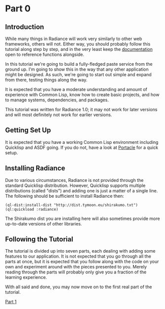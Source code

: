 # Part 0
## Introduction
While many things in Radiance will work very similarly to other web frameworks, others will not. Either way, you should probably follow this tutorial along step by step, and in the very least keep the [documentation](https://shirakumo.github.io/radiance) open to reference functions alongside.

In this tutorial we're going to build a fully-fledged paste service from the ground up. I'm going to show this in the way that any other application might be designed. As such, we're going to start out simple and expand from there, testing things along the way.

It is expected that you have a moderate understanding and amount of experience with Common Lisp, know how to create basic projects, and how to manage systems, dependencies, and packages.

This tutorial was written for Radiance 1.0; it may not work for later versions and will most definitely not work for earlier versions.

## Getting Set Up
It is expected that you have a working Common Lisp environment including Quicklisp and ASDF going. If you do not, have a look at [Portacle](https://shinmera.github.io/portacle) for a quick setup.

## Installing Radiance
Due to various circumstances, Radiance is not provided through the standard Quicklisp distribution. However, Quicklisp supports multiple distributions (called "dists") and adding one is just a matter of a single line. The following should be sufficient to install Radiance then:

```common-lisp
(ql-dist:install-dist "http://dist.tymoon.eu/shirakumo.txt")
(ql:quickload :radiance)
```

The Shirakumo dist you are installing here will also sometimes provide more up-to-date versions of other libraries.

## Following the Tutorial
The tutorial is divided up into seven parts, each dealing with adding some features to our application. It is not expected that you go through all the parts at once, but it is expected that you follow along with the code on your own and experiment around with the pieces presented to you. Merely reading through the parts will probably only give you a fraction of the learning experience.

With all said and done, you may now move on to the first real part of the tutorial.

[Part 1](Part%201.md)
